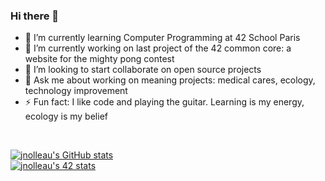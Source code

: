 ### Hi there 👋

- 🌱 I’m currently learning Computer Programming at 42 School Paris
- 🔭 I’m currently working on last project of the 42 common core: a website for the mighty pong contest
- 👯 I’m looking to start collaborate on open source projects
- 💬 Ask me about working on meaning projects: medical cares, ecology, technology improvement
- ⚡ Fun fact: I like code and playing the guitar. Learning is my energy, ecology is my belief

<br />

[![jnolleau's GitHub stats](https://github-readme-stats.vercel.app/api?username=jnolleau)](https://github.com/jnolleau/github-readme-stats)
<br />
[![jnolleau's 42 stats](https://badge42.herokuapp.com/api/stats/julnolle)](https://github.com/JaeSeoKim/badge42)

